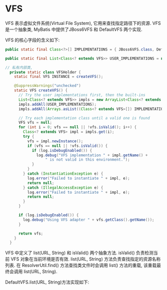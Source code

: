 # VFS

VFS 表示虚拟文件系统(Virtual File System), 它用来查找指定路径下的资源.
VFS 是一个抽象类, MyBatis 中提供了JBoss6VFS 和 DefaultVFS 两个实现.

VFS 的核心字段的含义如下:

```java
public static final Class<?>[] IMPLEMENTATIONS = { JBoss6VFS.class, DefaultVFS.class };

public static final List<Class<? extends VFS>> USER_IMPLEMENTATIONS = new ArrayList<Class<? extends VFS>>();
```

```java
// 私有内部类,
  private static class VFSHolder {
    static final VFS INSTANCE = createVFS();

    @SuppressWarnings("unchecked")
    static VFS createVFS() {
      // Try the user implementations first, then the built-ins
      List<Class<? extends VFS>> impls = new ArrayList<Class<? extends VFS>>();
      impls.addAll(USER_IMPLEMENTATIONS);
      impls.addAll(Arrays.asList((Class<? extends VFS>[]) IMPLEMENTATIONS));

      // Try each implementation class until a valid one is found
      VFS vfs = null;
      for (int i = 0; vfs == null || !vfs.isValid(); i++) {
        Class<? extends VFS> impl = impls.get(i);
        try {
          vfs = impl.newInstance();
          if (vfs == null || !vfs.isValid()) {
            if (log.isDebugEnabled()) {
              log.debug("VFS implementation " + impl.getName() +
                  " is not valid in this environment.");
            }
          }
        } catch (InstantiationException e) {
          log.error("Failed to instantiate " + impl, e);
          return null;
        } catch (IllegalAccessException e) {
          log.error("Failed to instantiate " + impl, e);
          return null;
        }
      }

      if (log.isDebugEnabled()) {
        log.debug("Using VFS adapter " + vfs.getClass().getName());
      }

      return vfs;
    }
  }
```

VFS 中定义了 list(URL, String) 和 isValid() 两个抽象方法.
isValid() 负责检测当前 VFS 对象在当前环境是否有效.
list(URL, String) 方法负责查找指定的资源名称列表.
在 ResolverUtil.find() 方法查找类文件时会调用 list() 方法的重载,
该重载最终会调用 list(URL, String).

DefaultVFS.list(URL, String)方法实现如下:

```java

```
